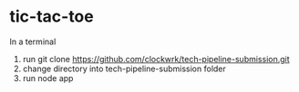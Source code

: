 # tic-tac-toe
In a terminal
  1. run git clone https://github.com/clockwrk/tech-pipeline-submission.git
  2. change directory into tech-pipeline-submission folder
  3. run node app
